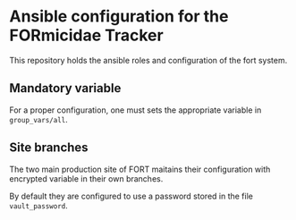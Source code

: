 # Ansible configuration for the FORmicidae Tracker

This repository holds the ansible roles and configuration of the fort system.

## Mandatory variable

For a proper configuration, one must sets the appropriate variable in
`group_vars/all`.

## Site branches

The two main production site of FORT maitains their configuration with
encrypted variable in their own branches.

By default they are configured to use a password stored in the file
`vault_password`.
